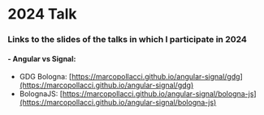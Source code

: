 # 2024 Talk

### Links to the slides of the talks in which I participate in 2024

#### - Angular vs Signal:
- GDG Bologna: [https://marcopollacci.github.io/angular-signal/gdg](https://marcopollacci.github.io/angular-signal/gdg)
- BolognaJS: [https://marcopollacci.github.io/angular-signal/bologna-js](https://marcopollacci.github.io/angular-signal/bologna-js)
